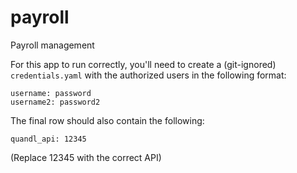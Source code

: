# payroll
Payroll management

For this app to run correctly, you'll need to create a (git-ignored) `credentials.yaml` with the authorized users in the following format:

```
username: password
username2: password2
```

The final row should also contain the following:

```
quandl_api: 12345
```

(Replace 12345 with the correct API)